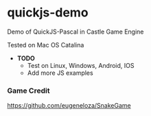 # quickjs-demo
Demo of QuickJS-Pascal in Castle Game Engine

Tested on Mac OS Catalina

- <b>TODO</b>
    - Test on Linux, Windows, Android, IOS
    - Add more JS examples

### Game Credit 
https://github.com/eugeneloza/SnakeGame
